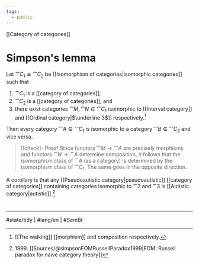 ```yaml
---
tags:
  - public
---
```

[[Category of categories]]
# Simpson's lemma

Let $\cat C_{1} \cong \cat C_{2}$ be [[Isomorphism of categories|isomorphic categories]] such that

1. $\cat C_{1}$ is a [[category of categories]];
2. $\cat C_{2}$ is a [[category of categories]]; and
3. there exist categories $\cat M, \cat N \in  \cat C_{1}$ isomorphic to [[Interval category]] and [[Ordinal category|$\underline 3$]] respectively.[^walking]

Then every category $\cat A \in \cat C_{1}$ is isomorphic to a category $\cat B \in \cat C_{2}$ and vice versa.

  [^walking]: [[The walking]] [[morphism]] and composition respectively.

> [!check]- Proof
> Since functors $\cat M \to \cat A$ are precisely morphisms and functors $\cat N \to \cat A$ determine composition,
> it follows that the isomorphism class of $\cat A$ (as a category)
> is determined by the isomorphism class of $\cat C_{1}$.
> The same goes in the opposite direction. <span class="QED"/>

A corollary is that any [[Pseudoautistic category|pseudoautistic]] [[category of categories]] containing categories isomorphic to $\cat 2$ and $\cat 3$ is [[Autistic category|autistic]].[^1999]

  [^1999]: 1999\. [[Sources/@simpsonFOMRussellParadox1999|FOM: Russell paradox for naive category theory]]

#
---
#state/tidy | #lang/en | #SemBr
